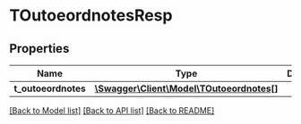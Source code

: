 # TOutoeordnotesResp

## Properties
Name | Type | Description | Notes
------------ | ------------- | ------------- | -------------
**t_outoeordnotes** | [**\Swagger\Client\Model\TOutoeordnotes[]**](TOutoeordnotes.md) |  | [optional] 

[[Back to Model list]](../README.md#documentation-for-models) [[Back to API list]](../README.md#documentation-for-api-endpoints) [[Back to README]](../README.md)


